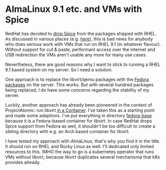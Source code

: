# AlmaLinux 9.1 etc. and VMs with Spice

RedHat has decided to 
[drop Spice](https://bugzilla.redhat.com/show_bug.cgi?id=2030592)
from the packages shipped with RHEL. As discussed in various places
(e.g. 
[here](https://www.reddit.com/r/redhat/comments/ux38f3/why_was_spice_qxl_removed_from_rhel_9/)),
this is bad news for anybody who does serious work with VMs that run on
RHEL 9.1 (in whatever flavour). Without support for cut & paste, performant
access over the internet and USB redirection the VMs aren't usable any
more for many use cases.

Nevertheless, there are good reasons why I want to stick to running
a RHEL 9.1 based system on my server. So I need a solution.

One approach is to replace the libvirt/qemu packages with the
[Fedora packages](https://github.com/ladar/qemu-spice-el9) 
on the server. This works. But with several hundred packages
being replaced, I do have some concerns regarding the stability of
my server.

Luckily, another approach has already been pioneered in the
context of ProjectAtomic: run libvirt 
[in a Container](https://github.com/projectatomic/docker-image-examples/blob/master/rhel-libvirt/libvirtd/Dockerfile).
I've taken this as a starting point and made some adaptions. 
I've put everything in directory [fedora-base](fedora-base) because
it is a Fedora-based container for libvirt. In case
RedHat drops Spice support from Fedora as well, it shouldn't be
too difficult to create a sibling directory with e.g. an Arch
based container for libvirt.

I have tested my approach with AlmaLinux, that's why you find it
in the title. It should run on RHEL and Rocky Linux as well.
I'll dedicated only limited resources to this. IMHO the way to go is
a kubernetes operator that runs VMs without libvirt, because libvirt
duplicates several mechanisma that k8s provides already.